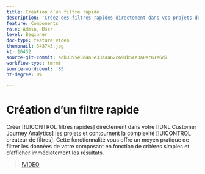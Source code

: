 ```yaml
---
title: Création d’un filtre rapide
description: 'Créez des filtres rapides directement dans vos projets de Customer Journey Analytics et contournez la complexité du créateur de filtres complet. Cette fonctionnalité vous offre un moyen pratique de filtrer les données de votre composant en fonction de critères simples et d’afficher immédiatement les résultats. '
feature: Components
role: Admin, User
level: Beginner
doc-type: feature video
thumbnail: 343743.jpg
kt: 10452
source-git-commit: adb3395e3d4a3e33aaa62c691b54e3a0ec61e6d7
workflow-type: tm+mt
source-wordcount: '85'
ht-degree: 0%

---
```



# Création d’un filtre rapide

Créer [!UICONTROL filtres rapides] directement dans votre [!DNL Customer Journey Analytics] les projets et contournent la complexité [!UICONTROL créateur de filtres]. Cette fonctionnalité vous offre un moyen pratique de filtrer les données de votre composant en fonction de critères simples et d’afficher immédiatement les résultats.

>[!VIDEO](https://video.tv.adobe.com/v/343743/?quality=12&learn=on)
